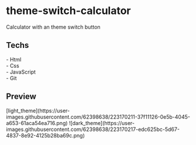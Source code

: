 # theme-switch-calculator
Calculator with an theme switch button

<h2>Techs</h2>
- Html <br/>
- Css <br/>
- JavaScript <br/>
- Git

<h2>Preview</h2
<img src="https://user-images.githubusercontent.com/62398638/223170211-37f11126-0e5b-4045-a653-61aca54ea716.png"> </img>
[light_theme](https://user-images.githubusercontent.com/62398638/223170211-37f11126-0e5b-4045-a653-61aca54ea716.png)
![dark_theme](https://user-images.githubusercontent.com/62398638/223170217-edc625bc-5d67-4837-8e92-4125b28ba69c.png)
